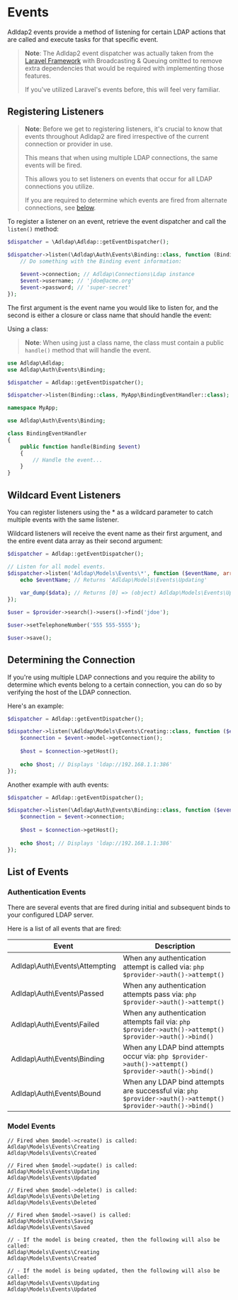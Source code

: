 # Events

Adldap2 events provide a method of listening for certain LDAP actions
that are called and execute tasks for that specific event.

> **Note**: The Adldap2 event dispatcher was actually taken from the
> [Laravel Framework](https://github.com/laravel/framework) with
> Broadcasting & Queuing omitted to remove extra dependencies
> that would be required with implementing those features.
>
> If you've utilized Laravel's events before, this will feel very familiar.

## Registering Listeners

> **Note**: Before we get to registering listeners, it's crucial to know that events throughout
> Adldap2 are fired irrespective of the current connection or provider in use.
>
> This means that when using multiple LDAP connections, the same events will be fired.
> 
> This allows you to set listeners on events that occur for all LDAP connections you utilize.
>
> If you are required to determine which events are fired from alternate connections, see [below](#determining-the-connection).

To register a listener on an event, retrieve the event dispatcher and call the `listen()` method:

```php
$dispatcher = \Adldap\Adldap::getEventDispatcher();

$dispatcher->listen(\Adldap\Auth\Events\Binding::class, function (Binding $event) {
    // Do something with the Binding event information:
    
    $event->connection; // Adldap\Connections\Ldap instance
    $event->username; // 'jdoe@acme.org'
    $event->password; // 'super-secret'
});
```

The first argument is the event name you would like to listen for, and the
second is either a closure or class name that should handle the event:

Using a class:

> **Note**: When using just a class name, the class must contain a public `handle()` method that will handle the event.

```php
use Adldap\Adldap;
use Adldap\Auth\Events\Binding;

$dispatcher = Adldap::getEventDispatcher();

$dispatcher->listen(Binding::class, MyApp\BindingEventHandler::class);
```

```php
namespace MyApp;

use Adldap\Auth\Events\Binding;

class BindingEventHandler
{
    public function handle(Binding $event)
    {
        // Handle the event...
    }
}
```

## Wildcard Event Listeners

You can register listeners using the * as a wildcard parameter to catch multiple events with the same listener.

Wildcard listeners will receive the event name as their first argument, and the entire event data array as their second argument:

```php
$dispatcher = Adldap::getEventDispatcher();

// Listen for all model events.
$dispatcher->listen('Adldap\Models\Events\*', function ($eventName, array $data) {
    echo $eventName; // Returns 'Adldap\Models\Events\Updating'
    
    var_dump($data); // Returns [0] => (object) Adldap\Models\Events\Updating;
});

$user = $provider->search()->users()->find('jdoe');

$user->setTelephoneNumber('555 555-5555');

$user->save();
```

## Determining the Connection

If you're using multiple LDAP connections and you require the ability to determine which events belong
to a certain connection, you can do so by verifying the host of the LDAP connection.

Here's an example:

```php
$dispatcher = Adldap::getEventDispatcher();

$dispatcher->listen(\Adldap\Models\Events\Creating::class, function ($event) {
    $connection = $event->model->getConnection();
    
    $host = $connection->getHost();
    
    echo $host; // Displays 'ldap://192.168.1.1:386'
});
```

Another example with auth events:

```php
$dispatcher = Adldap::getEventDispatcher();

$dispatcher->listen(\Adldap\Auth\Events\Binding::class, function ($event) {
    $connection = $event->connection;
    
    $host = $connection->getHost();
    
    echo $host; // Displays 'ldap://192.168.1.1:386'
});
```

## List of Events

### Authentication Events

There are several events that are fired during initial and subsequent binds to your configured LDAP server.

Here is a list of all events that are fired:

| Event| Description|
|---|---|
| Adldap\Auth\Events\Attempting | When any authentication attempt is called via:  ```php $provider->auth()->attempt()```|
| Adldap\Auth\Events\Passed | When any authentication attempts pass via:  ```php $provider->auth()->attempt()```|
| Adldap\Auth\Events\Failed | When any authentication attempts fail via:  ```php $provider->auth()->attempt() $provider->auth()->bind()```|
| Adldap\Auth\Events\Binding | When any LDAP bind attempts occur via:  ```php $provider->auth()->attempt() $provider->auth()->bind()```|
| Adldap\Auth\Events\Bound | When any LDAP bind attempts are successful via:   ```php $provider->auth()->attempt() $provider->auth()->bind()```|

### Model Events

```
// Fired when $model->create() is called:
Adldap\Models\Events\Creating
Adldap\Models\Events\Created

// Fired when $model->update() is called:
Adldap\Models\Events\Updating
Adldap\Models\Events\Updated

// Fired when $model->delete() is called:
Adldap\Models\Events\Deleting
Adldap\Models\Events\Deleted

// Fired when $model->save() is called:
Adldap\Models\Events\Saving
Adldap\Models\Events\Saved

// - If the model is being created, then the following will also be called:
Adldap\Models\Events\Creating
Adldap\Models\Events\Created

// - If the model is being updated, then the following will also be called:
Adldap\Models\Events\Updating
Adldap\Models\Events\Updated
```
